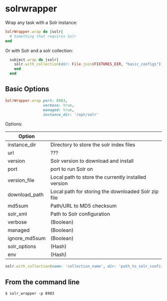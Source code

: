 # solrwrapper

Wrap any task with a Solr instance:

```ruby
SolrWrapper.wrap do |solr|
  # Something that requires Solr
end
```

Or with Solr and a solr collection:

```ruby
  subject.wrap do |solr|
    solr.with_collection(dir: File.join(FIXTURES_DIR, "basic_configs")) do |collection_name|
    end
  end
```

## Basic Options

```ruby
SolrWrapper.wrap port: 8983,
                 verbose: true,
                 managed: true,
                 instance_dir: '/opt/solr'
```

Options:

|Option         |                                         |
|---------------|-----------------------------------------|
| instance_dir  | Directory to store the solr index files |
| url           | ??? |
| version       | Solr version to download and install |
| port          | port to run Solr on |
| version_file  | Local path to store the currently installed version |
| download_path | Local path for storing the downloaded Solr zip file |
| md5sum        | Path/URL to MD5 checksum |
| solr_xml      | Path to Solr configuration |
| verbose       | (Boolean) |
| managed       | (Boolean) |
| ignore_md5sum | (Boolean) |
| solr_options  | (Hash) |
| env           | (Hash) |

```ruby
solr.with_collection(name: 'collection_name', dir: 'path_to_solr_confiigs')
```

## From the command line

```console
$ solr_wrapper -p 8983
```
